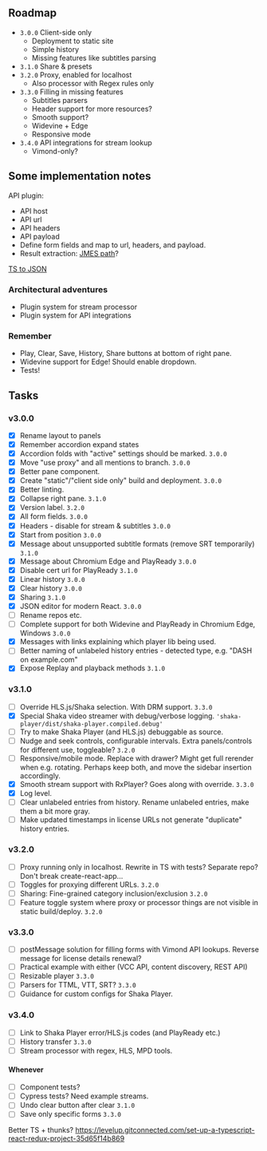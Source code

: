 
## Roadmap

* `3.0.0` Client-side only
  * Deployment to static site
  * Simple history
  * Missing features like subtitles parsing
* `3.1.0` Share & presets
* `3.2.0` Proxy, enabled for localhost
  * Also processor with Regex rules only
* `3.3.0` Filling in missing features
  * Subtitles parsers
  * Header support for more resources?
  * Smooth support?
  * Widevine + Edge
  * Responsive mode
* `3.4.0` API integrations for stream lookup
  * Vimond-only?

## Some implementation notes

API plugin:

* API host
* API url
* API headers
* API payload
* Define form fields and map to url, headers, and payload.
* Result extraction: [JMES path](http://jmespath.org/)?

[TS to JSON](https://github.com/YousefED/typescript-json-schema)

### Architectural adventures

* Plugin system for stream processor
* Plugin system for API integrations

### Remember

* Play, Clear, Save, History, Share buttons at bottom of right pane.
* Widevine support for Edge! Should enable dropdown.
* Tests!

## Tasks

### v3.0.0

* [x] Rename layout to panels
* [x] Remember accordion expand states
* [x] Accordion folds with "active" settings should be marked. `3.0.0`
* [x] Move "use proxy" and all mentions to branch. `3.0.0`
* [x] Better pane component.
* [x] Create "static"/"client side only" build and deployment. `3.0.0`
* [x] Better linting.
* [x] Collapse right pane.  `3.1.0`
* [x] Version label. `3.2.0`
* [x] All form fields. `3.0.0`
* [x] Headers - disable for stream & subtitles `3.0.0`
* [x] Start from position `3.0.0`
* [x] Message about unsupported subtitle formats (remove SRT temporarily) `3.1.0`
* [x] Message about Chromium Edge and PlayReady `3.0.0`
* [x] Disable cert url for PlayReady `3.1.0`
* [x] Linear history `3.0.0`
* [x] Clear history `3.0.0`
* [x] Sharing `3.1.0`
* [x] JSON editor for modern React. `3.0.0`
* [ ] Rename repos etc.
* [ ] Complete support for both Widevine and PlayReady in Chromium Edge, Windows `3.0.0`
* [x] Messages with links explaining which player lib being used.
* [ ] Better naming of unlabeled history entries - detected type, e.g. "DASH on example.com"
* [x] Expose Replay and playback methods `3.1.0`

### v3.1.0

* [ ] Override HLS.js/Shaka selection. With DRM support. `3.3.0`
* [x] Special Shaka video streamer with debug/verbose logging. `'shaka-player/dist/shaka-player.compiled.debug'`
* [ ] Try to make Shaka Player (and HLS.js) debuggable as source.
* [ ] Nudge and seek controls, configurable intervals. Extra panels/controls for different use, toggleable? `3.2.0`
* [ ] Responsive/mobile mode. Replace with drawer? Might get full rerender when e.g. rotating. Perhaps keep both, and move the sidebar insertion accordingly.
* [x] Smooth stream support with RxPlayer? Goes along with override. `3.3.0`
* [x] Log level.
* [ ] Clear unlabeled entries from history. Rename unlabeled entries, make them a bit more gray.
* [ ] Make updated timestamps in license URLs not generate "duplicate" history entries.

### v3.2.0

* [ ] Proxy running only in localhost. Rewrite in TS with tests? Separate repo? Don't break create-react-app...
* [ ] Toggles for proxying different URLs. `3.2.0`
* [ ] Sharing: Fine-grained category inclusion/exclusion `3.2.0`
* [ ] Feature toggle system where proxy or processor things are not visible in static build/deploy. `3.2.0`

### v3.3.0

* [ ] postMessage solution for filling forms with Vimond API lookups. Reverse message for license details renewal?
* [ ] Practical example with either (VCC API, content discovery, REST API)
* [ ] Resizable player `3.3.0`
* [ ] Parsers for TTML, VTT, SRT? `3.3.0`
* [ ] Guidance for custom configs for Shaka Player.

### v3.4.0

* [ ] Link to Shaka Player error/HLS.js codes (and PlayReady etc.)
* [ ] History transfer `3.3.0`
* [ ] Stream processor with regex, HLS, MPD tools.

#### Whenever

* [ ] Component tests?
* [ ] Cypress tests? Need example streams.
* [ ] Undo clear button after clear `3.1.0`
* [ ] Save only specific forms `3.3.0`

Better TS + thunks?
https://levelup.gitconnected.com/set-up-a-typescript-react-redux-project-35d65f14b869







